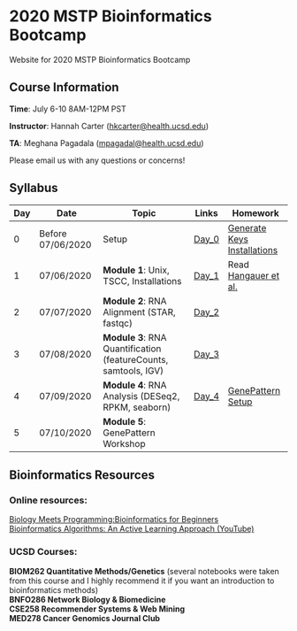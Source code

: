 # 2020 MSTP Bioinformatics Bootcamp
Website for 2020 MSTP Bioinformatics Bootcamp

## Course Information

**Time**: July 6-10 8AM-12PM PST

**Instructor**: Hannah Carter (hkcarter@health.ucsd.edu)

**TA**: Meghana Pagadala (mpagadal@health.ucsd.edu)

Please email us with any questions or concerns!


## Syllabus


| Day  | Date | Topic | Links | Homework |
| ------------- | ------------- |------------- |------------- |------------- |
| 0 | Before 07/06/2020  | Setup  | [Day_0](https://github.com/meghanasp21/2020-MSTP-Bioinformatics-Bootcamp/tree/master/Day_0) | [Generate Keys](https://github.com/meghanasp21/2020-MSTP-Bioinformatics-Bootcamp/tree/master/Day_0)<br />[Installations](https://github.com/meghanasp21/2020-MSTP-Bioinformatics-Bootcamp/blob/master/Day_0/Downloading_Programs.ipynb)| 
| 1  | 07/06/2020  | **Module 1**: Unix, TSCC, Installations  | [Day_1](https://github.com/meghanasp21/2020-MSTP-Bioinformatics-Bootcamp/tree/master/Day_1)  | Read [Hangauer et al.](https://www.ncbi.nlm.nih.gov/pmc/articles/PMC5933935/)| 
| 2  | 07/07/2020  | **Module 2**: RNA Alignment (STAR, fastqc)  | [Day_2](https://github.com/meghanasp21/2020-MSTP-Bioinformatics-Bootcamp/tree/master/Day_2)   | | 
| 3  | 07/08/2020  | **Module 3**: RNA Quantification (featureCounts, samtools, IGV)  | [Day_3](https://github.com/meghanasp21/2020-MSTP-Bioinformatics-Bootcamp/tree/master/Day_3)  | |
| 4  | 07/09/2020  | **Module 4**: RNA Analysis (DESeq2, RPKM, seaborn)  | [Day_4](https://github.com/meghanasp21/2020-MSTP-Bioinformatics-Bootcamp/tree/master/Day_4)  |[GenePattern Setup](https://github.com/meghanasp21/2020-MSTP-Bioinformatics-Bootcamp/blob/master/Day_5/Prerequisites%20for%20GenePattern%20workshop.ipynb) |
| 5  | 07/10/2020  | **Module 5**: GenePattern Workshop  |   | |

## Bioinformatics Resources

### Online resources:
[Biology Meets Programming:Bioinformatics for Beginners](https://www.coursera.org/learn/bioinformatics)<br>
[Bioinformatics Algorithms: An Active Learning Approach (YouTube)](https://www.youtube.com/c/bioinfalgorithms/featured)<br>

### UCSD Courses:
**BIOM262 Quantitative Methods/Genetics** (several notebooks were taken from this course and I highly recommend it if you want an introduction to bioinformatics methods)<br>
**BNFO286 Network Biology & Biomedicine**<br>
**CSE258 Recommender Systems & Web Mining**<br>
**MED278 Cancer Genomics Journal Club**<br>


